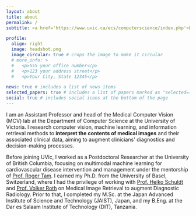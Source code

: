 ```yaml
---
layout: about
title: about
permalink: /
subtitle: <a href='https://www.uvic.ca/ecs/computerscience/index.php'>Engineering & Computer Science Building</a>. Room 454. 3800 Finnerty Road. 

profile:
  align: right
  image: headshot.png
  image_circular: true # crops the image to make it circular
  # more_info: >
  #   <p>555 your office number</p>
  #   <p>123 your address street</p>
  #   <p>Your City, State 12345</p>

news: true # includes a list of news items
selected_papers: true # includes a list of papers marked as "selected={true}"
social: true # includes social icons at the bottom of the page
---
```


I am an Assistant Professor and head of the Medical Computer Vision (MCV) lab at the Department of Computer Science at the University of Victoria. I research computer vision, machine learning, and information retrieval methods to **interpret the contents of medical images** and their associated clinical data,  aiming to augment clinicians' diagnostics and decision-making processes.


Before joining UVic, I worked as a Postdoctoral Researcher at the University of British Columbia, focusing on multimodal machine learning for cardiovascular disease intervention and management under the mentorship of [Prof. Roger Tam](https://bme.ubc.ca/?directory=roger-tam). I earned my Ph.D. from the University of Basel, Switzerland, where I had the privilege of working with [Prof. Heiko Schuldt](https://dbis.dmi.unibas.ch/team/heiko-schuldt/) and [Prof. Volker Roth](https://bmda.dmi.unibas.ch/people/volker.roth/) on Medical Image Retrieval to augment Diagnostic Radiology. Prior to that, I completed my M.Sc. at the Japan Advanced Institute of Science and Technology (JAIST), Japan, and my B.Eng. at the Dar es Salaam Institute of Technology (DIT), Tanzania.